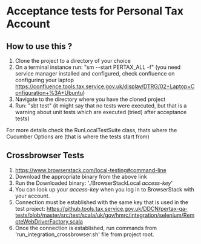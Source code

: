 Acceptance tests for Personal Tax Account
=========================================


How to use this ?
--------

1. Clone the project to a directory of your choice
2. On a terminal instance run: "sm --start PERTAX_ALL -f"
(you need service manager installed and configured, check confluence on configuring your laptop https://confluence.tools.tax.service.gov.uk/display/DTRG/02+Laptop+Configuration+%3A+Ubuntu)
3. Navigate to the directory where you have the cloned project
4. Run: "sbt test" (it might say that no tests were executed, but that is a warning about unit tests which are executed (tried) after acceptance tests)

For more details check the RunLocalTestSuite class, thats where the Cucumber Options are (that is where the tests start from)

Crossbrowser Tests
------------------

1. https://www.browserstack.com/local-testing#command-line
2. Download the appropriate binary from the above link
3. Run the Downloaded binary: './BrowserStackLocal *access-key*'
4. You can look up your *access-key* when you log in to BrowserStack with your account.
5. Connection must be established with the same key that is used in the test project:
https://github.tools.tax.service.gov.uk/DDCN/pertax-qa-tests/blob/master/src/test/scala/uk/gov/hmrc/integration/selenium/RemoteWebDriverFactory.scala
5. Once the connection is established, run commands from 'run_integration_crossbrowser.sh' file from project root.
